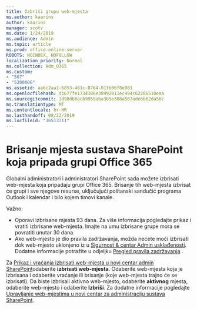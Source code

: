 ```yaml
---
title: Izbriši grupu web-mjesta
ms.author: kaarins
author: kaarins
manager: scotv
ms.date: 1/24/2019
ms.audience: Admin
ms.topic: article
ms.prod: office-online-server
ROBOTS: NOINDEX, NOFOLLOW
localization_priority: Normal
ms.collection: Adm_O365
ms.custom:
- "567"
- "5200006"
ms.assetid: aa6c2aa1-6853-461c-8764-01fb96f8e981
ms.openlocfilehash: d1677fe1734386e38992811ec994c62286510eaa
ms.sourcegitcommit: 1d98db8acb9959aba3b5e308a567ade6b62da56c
ms.translationtype: MT
ms.contentlocale: hr-HR
ms.lasthandoff: 08/22/2019
ms.locfileid: "36513711"
---
```

# <a name="delete-a-sharepoint-site-that-belongs-to-an-office-365-group"></a>Brisanje mjesta sustava SharePoint koja pripada grupi Office 365

Globalni administratori i administratori SharePoint sada možete izbrisati web-mjesta koja pripadaju grupi Office 365. Brisanje tih web-mjesta izbrisat će grupi i sve njegove resurse, uključujući poštanski sandučić programa Outlook i kalendar i bilo kojem timovi kanale.
  
Važno:

- Oporavi izbrisane mjesta 93 dana. Za više informacija pogledajte prikaz i vratiti izbrisane web-mjesta. Imajte na umu izbrisane grupe mora se povratiti unutar 30 dana.
- Ako web-mjesto je dio pravila zadržavanja, možda nećete moći izbrisati dok web-mjesto uklonjeno iz u [Sigurnost &amp; centar Admin usklađenosti](https://protection.office.com/?rfr=AdminCenter#/retention). Dodatne informacije potražite u odjeljku [Pregled pravila zadržavanja](https://docs.microsoft.com/office365/securitycompliance/retention-policies#content-in-onedrive-accounts-and-sharepoint-sites) .
  
Za [Prikaz i vraćanja izbrisati web-mjesta u novi centar admin SharePoint](https://docs.microsoft.com/sharepoint/view-and-restore-deleted-sites-in-new-admin-center)odaberite **izbrisati web-mjesta**. Odaberite web-mjesta koja je izbrisana i odaberite vraćanje ili brisanje (koje web-mjesta trajno će se izbrisati). Da biste izbrisali aktivno web-mjesto, odaberite **aktivnog** mjesta, odaberite web-mjesto i odaberite **Izbriši**. Za dodatne informacije pogledajte [Upravljanje web-mjestima u novi centar za administraciju sustava SharePoint](https://docs.microsoft.com/sharepoint/manage-sites-in-new-admin-center).
  